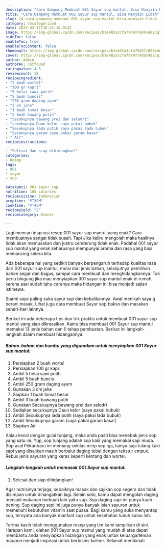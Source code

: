 ```yaml
---
description: "Cara Gampang Membuat 001 Sayur sup mantul, Bisa Manjain Lidah"
title: "Cara Gampang Membuat 001 Sayur sup mantul, Bisa Manjain Lidah"
slug: 24-cara-gampang-membuat-001-sayur-sup-mantul-bisa-manjain-lidah
category: Uncategorized
date: 2023-02-11T16:32:10.914Z
image: https://img-global.cpcdn.com/recipes/b1e402a3cfa79497/680x482cq70/001-sayur-sup-mantul-foto-resep-utama.jpg
hideToc: false
enableToc: true
enableTocContent: false
thumbnail: https://img-global.cpcdn.com/recipes/b1e402a3cfa79497/680x482cq70/001-sayur-sup-mantul-foto-resep-utama.jpg
cover: https://img-global.cpcdn.com/recipes/b1e402a3cfa79497/680x482cq70/001-sayur-sup-mantul-foto-resep-utama.jpg
author: Admin
authorAv: notfound
ratingvalue: 4.3
reviewcount: 18
recipeingredient:
- "2 buah wortel"
- "100 gr kapri"
- "5 helai sawi putih"
- "5 buah buncis"
- "250 gram daging ayam"
- "3 cm jahe"
- "1 buah tomat besar"
- "3 buah bawang putih"
- "Secukupnya bawang prei dan seledri"
- "secukupnya Daun kelor saya pakai bubuk"
- "Secukupnya lada putih saya pakai lada bubuk"
- "Secukupnya garam saya pakai garam kasar"
- " Air"
recipeinstructions:

- "Selesai dan siap dihidangkan!"
categories:
- Resep
tags:
- 001
- sayur
- sup

katakunci: 001 sayur sup 
nutrition: 165 calories
recipecuisine: Indonesian
preptime: "PT39M"
cooktime: "PT45M"
recipeyield: "2"
recipecategory: Dinner

---
```



Lagi mencari inspirasi resep 001 sayur sup mantul yang enak? Cara membuatnya sangat tidak susah. Tapi Jika keliru mengolah maka hasilnya tidak akan memuaskan dan justru cenderung tidak enak. Padahal 001 sayur sup mantul yang enak seharusnya mempunyai aroma dan rasa yang bisa memancing selera kita.


Ada beberapa hal yang sedikit banyak berpengaruh terhadap kualitas rasa dari 001 sayur sup mantul, mulai dari jenis bahan, selanjutnya pemilihan bahan segar dan bagus, sampai cara membuat dan menghidangkannya. Tak perlu bingung jika mau menyiapkan 001 sayur sup mantul enak di rumah, karena asal sudah tahu caranya maka hidangan ini bisa menjadi sajian istimewa.

Suami saya paling suka sayur sup dan kebalikannya. Awal menikah saya g berani masak. Lihat juga cara membuat Sayur sop bakso dan masakan sehari-hari lainnya.


Berikut ini ada beberapa tips dan trik praktis untuk membuat 001 sayur sup mantul yang siap dikreasikan. Kamu bisa membuat 001 Sayur sup mantul memakai 13 jenis bahan dan 0 tahap pembuatan. Berikut ini langkah-langkah dalam membuat hidangannya.

<!--inarticleads1-->

##### Bahan-bahan dan bumbu yang digunakan untuk menyiapkan 001 Sayur sup mantul:

1. Persiapkan 2 buah wortel
1. Persiapkan 100 gr kapri
1. Ambil 5 helai sawi putih
1. Ambil 5 buah buncis
1. Ambil 250 gram daging ayam
1. Gunakan 3 cm jahe
1. Siapkan 1 buah tomat besar
1. Ambil 3 buah bawang putih
1. Gunakan Secukupnya bawang prei dan seledri
1. Sediakan secukupnya Daun kelor (saya pakai bubuk)
1. Ambil Secukupnya lada putih (saya pakai lada bubuk)
1. Ambil Secukupnya garam (saya pakai garam kasar)
1. Siapkan  Air


Kalau kenal dengan gulai tunjang, maka anda pasti bisa menebak jenis sop yang satu ini. Yup, sop tunjang adalah sop kaki yang memakai sapi muda. Sop asal Pekanbaru ini memang sekilas mirip sop iga, hanya saja tulang kaki sapi yang disajikan masih berbalut daging tebal dengan tekstur empuk. Rebus jenis sayuran yang keras seperti kentang dan wortel. 

<!--inarticleads2-->

##### Langkah-langkah untuk memasak 001 Sayur sup mantul:


1. Selesai dan siap dihidangkan!

Agar nutrisinya terjaga, sebaiknya masak dan sajikan sop segera dan tidak disimpan untuk dihangatkan lagi. Selain soto, kamu dapat mengolah daging menjadi makanan berkuah lain yaitu sup. Sup daging sapi ini punya kuah bening. Sup daging sapi ini juga punya banyak isian sayuran untuk memenuhi kebutuhan vitamin saat puasa. Bagi kamu yang suka menyantap sup, ternyata ada banyak manfaat sup untuk kesehatan tubuh kamu loh. 

Terima kasih telah menggunakan resep yang tim kami tampilkan di sini. Harapan kami, olahan 001 Sayur sup mantul yang mudah di atas dapat membantu anda menyiapkan hidangan yang enak untuk keluarga/teman maupun menjadi inspirasi untuk berbisnis kuliner. Selamat menikmati
